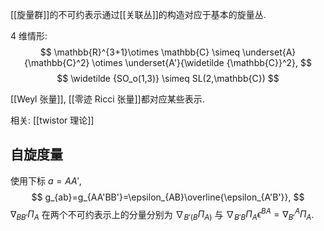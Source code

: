 
[[旋量群]]的不可约表示通过[[关联丛]]的构造对应于基本的旋量丛.

$4$ 维情形:
$$
\mathbb{R}^{3+1}\otimes \mathbb{C} \simeq \underset{A}{\mathbb{C}^2} \otimes \underset{A'}{\widetilde {\mathbb{C}}^2},
$$
$$
\widetilde {SO_o(1,3)} \simeq SL(2,\mathbb{C})
$$

[[Weyl 张量]], [[零迹 Ricci 张量]]都对应某些表示.

相关: [[twistor 理论]]

## 自旋度量

使用下标 $a=AA'$,
$$
g_{ab}=g_{AA'BB'}=\epsilon_{AB}\overline{\epsilon_{A'B'}},
$$
$\nabla_{BB'}\Pi_A$ 在两个不可约表示上的分量分别为 $\nabla_{B'(B}\Pi_{A)}$ 与 $\nabla_{B'B}\Pi_A \epsilon^{BA} = \nabla_{B'}^{A}\Pi_A$.